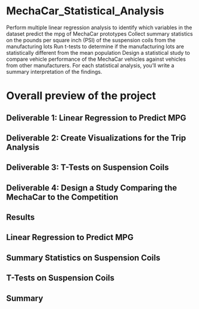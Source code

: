 # MechaCar_Statistical_Analysis
Perform multiple linear regression analysis to identify which variables in the dataset predict the mpg of MechaCar prototypes
Collect summary statistics on the pounds per square inch (PSI) of the suspension coils from the manufacturing lots
Run t-tests to determine if the manufacturing lots are statistically different from the mean population
Design a statistical study to compare vehicle performance of the MechaCar vehicles against vehicles from other manufacturers. For each statistical analysis, you’ll write a summary interpretation of the findings.
# Overall preview of the project
## Deliverable 1: Linear Regression to Predict MPG
## Deliverable 2: Create Visualizations for the Trip Analysis
## Deliverable 3: T-Tests on Suspension Coils
## Deliverable 4: Design a Study Comparing the MechaCar to the Competition
## Results
## Linear Regression to Predict MPG
### 

## Summary Statistics on Suspension Coils
### 

## T-Tests on Suspension Coils

## Summary
